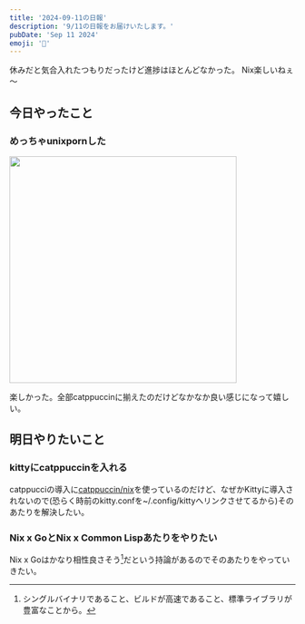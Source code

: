 ```yaml
---
title: '2024-09-11の日報'
description: '9/11の日報をお届けいたします。'
pubDate: 'Sep 11 2024'
emoji: '🦊'
---
```


休みだと気合入れたつもりだったけど進捗はほとんどなかった。
Nix楽しいねぇ～


## 今日やったこと

### めっちゃunixpornした

<img src="https://r2.comamoca.dev/unixporn-nixos.jpg" width="400">

楽しかった。全部catppuccinに揃えたのだけどなかなか良い感じになって嬉しい。


## 明日やりたいこと

### kittyにcatppuccinを入れる

catppucciの導入に[catppuccin/nix](https://github.com/catppuccin/nix)を使っているのだけど、なぜかKittyに導入されないので(恐らく時前のkitty.confを~/.config/kittyへリンクさせてるから)そのあたりを解決したい。

### Nix x GoとNix x Common Lispあたりをやりたい

Nix x Goはかなり相性良さそう[^1]だという持論があるのでそのあたりをやっていきたい。

[^1]: シングルバイナリであること、ビルドが高速であること、標準ライブラリが豊富なことから。
